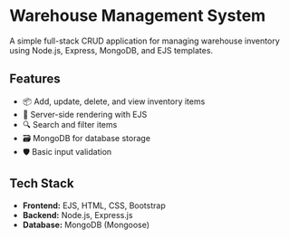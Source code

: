 # Warehouse Management System

A simple full-stack CRUD application for managing warehouse inventory using Node.js, Express, MongoDB, and EJS templates.

## Features
- 📦 Add, update, delete, and view inventory items
- 📝 Server-side rendering with EJS
- 🔍 Search and filter items
- 🗃 MongoDB for database storage
- 🛡 Basic input validation

## Tech Stack
- **Frontend:** EJS, HTML, CSS, Bootstrap
- **Backend:** Node.js, Express.js
- **Database:** MongoDB (Mongoose)


